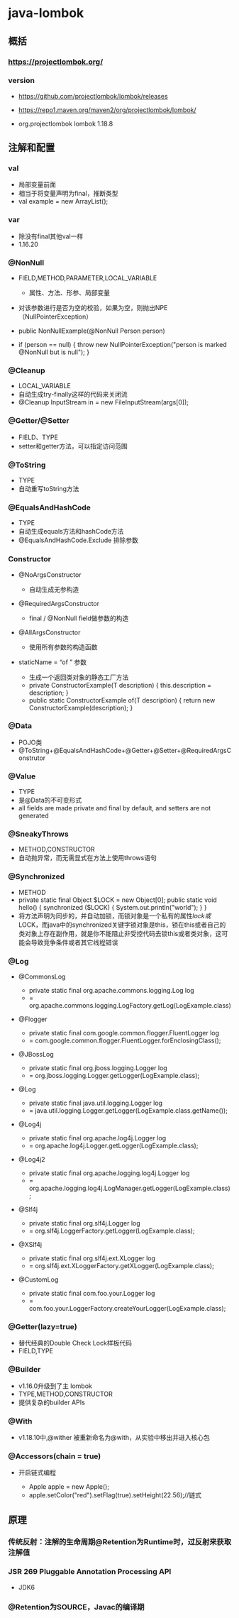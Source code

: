 # java-lombok

## 概括

### https://projectlombok.org/

### version

- https://github.com/projectlombok/lombok/releases

- https://repo1.maven.org/maven2/org/projectlombok/lombok/

- 	<dependency>
	    <groupId>org.projectlombok</groupId>
	    <artifactId>lombok</artifactId>
	    <version>1.18.8</version>
</dependency>

## 注解和配置

### val

- 局部变量前面
- 相当于将变量声明为final，推断类型
- val example = new ArrayList<String>();

### var

- 除没有final其他val一样
- 1.16.20

### @NonNull

- FIELD,METHOD,PARAMETER,LOCAL_VARIABLE

	- 属性、方法、形参、局部变量

- 对该参数进行是否为空的校验，如果为空，则抛出NPE（NullPointerException）
- public NonNullExample(@NonNull Person person)
- if (person == null) {
      throw new NullPointerException("person is marked @NonNull but is null");
  }

### @Cleanup

- LOCAL_VARIABLE
- 自动生成try-finally这样的代码来关闭流
- @Cleanup InputStream in = new FileInputStream(args[0]);

### @Getter/@Setter

- FIELD、TYPE
- setter和getter方法，可以指定访问范围

### @ToString

- TYPE
- 自动重写toString方法

### @EqualsAndHashCode

- TYPE
- 自动生成equals方法和hashCode方法
- @EqualsAndHashCode.Exclude 排除参数

### Constructor

- @NoArgsConstructor

	- 自动生成无参构造

- @RequiredArgsConstructor

	- final / @NonNull field做参数的构造

- @AllArgsConstructor

	- 使用所有参数的构造函数

- staticName = “of ” 参数

	- 生成一个返回类对象的静态工厂方法
	- private ConstructorExample(T description) {
    this.description = description;
  }
	- public static <T> ConstructorExample<T> of(T description) {
    return new ConstructorExample<T>(description);
  }

### @Data

- POJO类
- @ToString+@EqualsAndHashCode+@Getter+@Setter+@RequiredArgsConstrutor

### @Value

- TYPE
- 是@Data的不可变形式
- all fields are made private and final by default, and setters are not generated

### @SneakyThrows

- METHOD,CONSTRUCTOR
- 自动抛异常，而无需显式在方法上使用throws语句

### @Synchronized

- METHOD
- private static final Object $LOCK = new Object[0];
    public static void hello() {
        synchronized ($LOCK) {
            System.out.println("world");
        }
    }
- 将方法声明为同步的，并自动加锁，而锁对象是一个私有的属性$lock或$LOCK，而java中的synchronized关键字锁对象是this，锁在this或者自己的类对象上存在副作用，就是你不能阻止非受控代码去锁this或者类对象，这可能会导致竞争条件或者其它线程错误

### @Log

- @CommonsLog

	- private static final org.apache.commons.logging.Log log 
	- = org.apache.commons.logging.LogFactory.getLog(LogExample.class)

- @Flogger

	- private static final com.google.common.flogger.FluentLogger log
	- = com.google.common.flogger.FluentLogger.forEnclosingClass();

- @JBossLog

	- private static final org.jboss.logging.Logger log 
	- = org.jboss.logging.Logger.getLogger(LogExample.class);

- @Log

	- private static final java.util.logging.Logger log
	- = java.util.logging.Logger.getLogger(LogExample.class.getName());

- @Log4j

	- private static final org.apache.log4j.Logger log
	- = org.apache.log4j.Logger.getLogger(LogExample.class);

- @Log4j2

	- private static final org.apache.logging.log4j.Logger log
	- = org.apache.logging.log4j.LogManager.getLogger(LogExample.class);

- @Slf4j

	- private static final org.slf4j.Logger log
	- = org.slf4j.LoggerFactory.getLogger(LogExample.class);

- @XSlf4j

	- private static final org.slf4j.ext.XLogger log
	- = org.slf4j.ext.XLoggerFactory.getXLogger(LogExample.class);

- @CustomLog

	- private static final com.foo.your.Logger log
	- = com.foo.your.LoggerFactory.createYourLogger(LogExample.class);

### @Getter(lazy=true)

- 替代经典的Double Check Lock样板代码
- FIELD,TYPE

### @Builder

-  v1.16.0升级到了主 lombok 
- TYPE,METHOD,CONSTRUCTOR
- 提供复杂的builder APIs

### @With

- v1.18.10中,@wither 被重新命名为@with，从实验中移出并进入核心包

### @Accessors(chain = true)

- 开启链式编程

	- Apple apple = new Apple();
	- apple.setColor("red").setFlag(true).setHeight(22.56);//链式

## 原理

### 传统反射：注解的生命周期@Retention为Runtime时，过反射来获取注解值

### JSR 269 Pluggable Annotation Processing API

- JDK6

### @Retention为SOURCE，Javac的编译期


